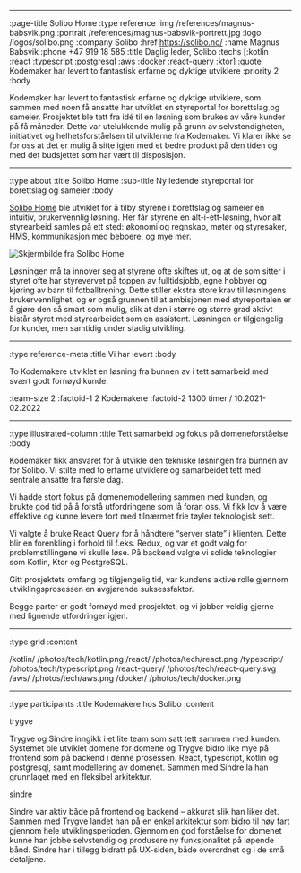 --------------------------------------------------------------------------------
:page-title Solibo Home
:type reference
:img /references/magnus-babsvik.png
:portrait /references/magnus-babsvik-portrett.jpg
:logo /logos/solibo.png
:company Solibo
:href https://solibo.no/
:name Magnus Babsvik
:phone +47 919 18 585
:title Daglig leder, Solibo
:techs [:kotlin :react :typescript :postgresql :aws :docker :react-query :ktor]
:quote Kodemaker har levert to fantastisk erfarne og dyktige utviklere
:priority 2
:body

Kodemaker har levert to fantastisk erfarne og dyktige utviklere, som sammen med noen få ansatte har utviklet
en styreportal for borettslag og sameier. Prosjektet ble tatt fra idé til en løsning som brukes av våre kunder på få
måneder. Dette var utelukkende mulig på grunn av selvstendigheten, initiativet og helhetsforståelsen til utviklerne fra
Kodemaker. Vi klarer ikke se for oss at det er mulig å sitte igjen med et bedre produkt på den tiden og med det
budsjettet som har vært til disposisjon.

--------------------------------------------------------------------------------
:type about
:title Solibo Home
:sub-title Ny ledende styreportal for borettslag og sameier
:body

[Solibo Home](https://solibohome.no/) ble utviklet for å tilby styrene i borettslag og sameier en intuitiv,
brukervennlig løsning. Her får styrene en alt-i-ett-løsning, hvor alt styrearbeid samles på ett sted: økonomi
og regnskap, møter og styresaker, HMS, kommunikasjon med beboere, og mye mer.

![Skjermbilde fra Solibo Home](/illustrations/references/solibohome.png)

Løsningen må ta innover seg at styrene ofte
skiftes ut, og at de som sitter i styret ofte har styrevervet på toppen av fulltidsjobb, egne hobbyer og kjøring av barn
til fotballtrening. Dette stiller ekstra store krav til løsningens brukervennlighet, og er også grunnen til at
ambisjonen med styreportalen er å gjøre den så smart som mulig, slik at den i større og større grad aktivt bistår styret
med styrearbeidet som en assistent. Løsningen er tilgjengelig for kunder, men samtidig under stadig utvikling.


--------------------------------------------------------------------------------
:type reference-meta
:title Vi har levert
:body

To Kodemakere utviklet en løsning fra bunnen av i tett samarbeid med svært godt fornøyd kunde.

:team-size 2
:factoid-1 2 Kodemakere
:factoid-2 1300 timer / 10.2021-02.2022

--------------------------------------------------------------------------------

:type illustrated-column
:title Tett samarbeid og fokus på domeneforståelse
:body

Kodemaker fikk ansvaret for å utvikle den tekniske løsningen fra bunnen av for Solibo. Vi stilte med to erfarne
utviklere og samarbeidet tett med sentrale ansatte fra første dag.

Vi hadde stort fokus på domenemodellering sammen med kunden, og brukte god tid på å forstå utfordringene som lå foran
oss. Vi fikk lov å være effektive og kunne levere fort med tilnærmet frie tøyler teknologisk sett.

Vi valgte å bruke React Query for å håndtere “server state” i klienten. Dette blir en forenkling i forhold til f.eks.
Redux, og var et godt valg for problemstillingene vi skulle løse. På backend valgte vi solide teknologier som Kotlin,
Ktor og PostgreSQL.

Gitt prosjektets omfang og tilgjengelig tid, var kundens aktive rolle gjennom utviklingsprosessen en avgjørende
suksessfaktor.

Begge parter er godt fornøyd med prosjektet, og vi jobber veldig gjerne med lignende utfordringer igjen.

--------------------------------------------------------------------------------
:type grid
:content

/kotlin/                           /photos/tech/kotlin.png
/react/                            /photos/tech/react.png
/typescript/                       /photos/tech/typescript.png
/react-query/                      /photos/tech/react-query.svg
/aws/                              /photos/tech/aws.png
/docker/                           /photos/tech/docker.png

--------------------------------------------------------------------------------

:type participants
:title Kodemakere hos Solibo
:content

trygve

Trygve og Sindre inngikk i et lite team som satt tett sammen med kunden. Systemet ble utviklet domene for domene og
Trygve bidro like mye på frontend som på backend i denne prosessen. React, typescript, kotlin og postgresql, samt
modellering av domenet. Sammen med Sindre la han grunnlaget med en fleksibel arkitektur.

sindre

Sindre var aktiv både på frontend og backend – akkurat slik han liker det. Sammen med Trygve landet han på en enkel
arkitektur som bidro til høy fart gjennom hele utviklingsperioden. Gjennom en god forståelse for domenet kunne han jobbe
selvstendig og produsere ny funksjonalitet på løpende bånd. Sindre har i tillegg bidratt på UX-siden, både overordnet og
i de små detaljene.
